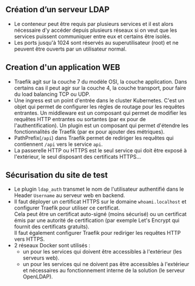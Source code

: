 ## Création d’un serveur LDAP

- Le conteneur peut être requis par plusieurs services et il est alors nécessaire d'y accéder depuis plusieurs réseaux si on veut que les services puissent communiquer entre eux et certains être isolés.
- Les ports jusqu'à 1024 sont réservés au superutilisateur (root) et ne peuvent être ouverts par un utilisateur normal.

## Creation d'un application WEB

- Traefik agit sur la couche 7 du modèle OSI, la couche application.
Dans certains cas il peut agir sur la couche 4, la couche transport, pour faire du load balancing TCP ou UDP.
- Une ingress est un point d'entrée dans le cluster Kubernetes. C'est un objet qui permet de configurer les règles de routage pour les requêtes entrantes.
Un middleware est un composant qui permet de modifier les requêtes HTTP entrantes ou sortantes (par ex pour de l'authentification).
Un plugin est un composant qui permet d'étendre les fonctionnalités de Traefik (par ex pour ajouter des métriques).
- PathPrefix(`/api`) dans Traefik permet de rediriger les requêtes qui contiennent `/api` vers le service `api`.
- La passerelle HTTP ou HTTPS est le seul service qui doit être exposé à l'extérieur, le seul disposant des certificats HTTPS...

## Sécurisation du site de test

- Le plugin `ldap_auth` transmet le nom de l'utilisateur authentifié dans le Header `Username` au serveur web en backend.
- Il faut déployer un certificat HTTPS sur le domaine `whoami.localhost` et configurer Traefik pour utiliser ce certificat. <br>
Cela peut être un certificat auto-signé (moins sécurisé) ou un certificat émis par une autorité de certification (par exemple Let's Encrypt qui fournit des certificats gratuits). <br>
Il faut également configurer Traefik pour rediriger les requêtes HTTP vers HTTPS.
- 2 réseaux Docker sont utilisés : 
  - un pour les services qui doivent être accessibles à l'extérieur (les serveurs web).
  - un pour les services qui ne doivent pas être accessibles à l'extérieur et nécessaires au fonctionnement interne de la solution (le serveur OpenLDAP).
